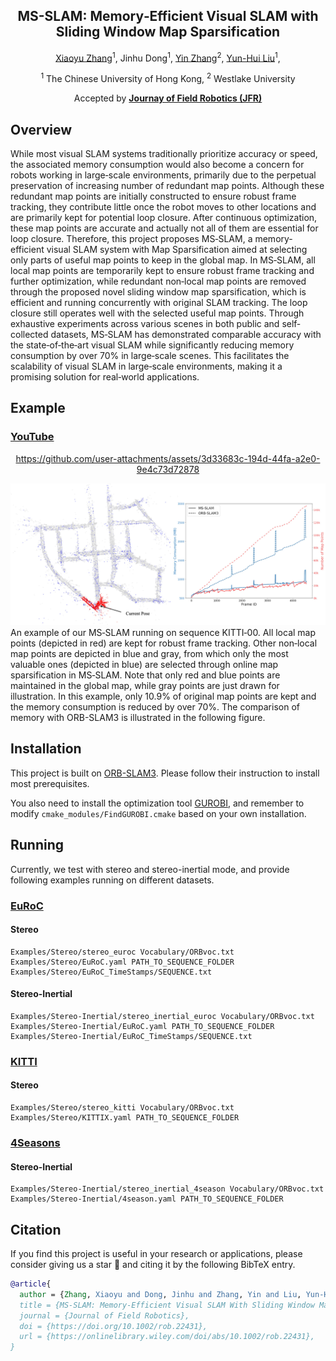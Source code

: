<div align="center">
<h2>MS-SLAM: Memory‐Efficient Visual SLAM with Sliding Window
Map Sparsification</h2>

[Xiaoyu Zhang](https://fishmarch.github.io/)<sup>1</sup>,
Jinhu Dong<sup>1</sup>,
[Yin Zhang](https://scholar.google.com/citations?user=BwX1pDAAAAAJ)<sup>2</sup>,
[Yun-Hui Liu](https://www4.mae.cuhk.edu.hk/peoples/liu-yun-hui/)<sup>1</sup>,

<sup>1</sup> The Chinese University of Hong Kong,
<sup>2</sup> Westlake University

Accepted by **[Journay of Field Robotics (JFR)](https://onlinelibrary.wiley.com/doi/10.1002/rob.22431)**
</div>

## Overview
While most visual SLAM systems traditionally prioritize accuracy or speed, 
the associated memory consumption would also become a concern for robots working in large‐scale environments, 
primarily due to the perpetual preservation of increasing number of redundant map points. 
Although these redundant map points are initially constructed to ensure robust frame tracking, 
they contribute little once the robot moves to other locations and are primarily kept for potential loop closure. 
After continuous optimization, these map points are accurate and actually not all of them are essential for loop closure. 
Therefore, this project proposes MS‐SLAM, a memory‐efficient visual SLAM system with Map Sparsification aimed at selecting only parts of useful map points to keep in the global map. 
In MS‐SLAM, all local map points are temporarily kept to ensure robust frame tracking and further optimization, 
while redundant non‐local map points are removed through the proposed novel sliding window map sparsification, 
which is efficient and running concurrently with original SLAM tracking. 
The loop closure still operates well with the selected useful map points.
Through exhaustive experiments across various scenes in both public and self‐collected datasets, 
MS‐SLAM has demonstrated comparable accuracy with the state‐of‐the‐art visual SLAM while significantly reducing memory consumption by over 70% in large‐scale scenes. 
This facilitates the scalability of visual SLAM in large‐scale environments, making it a promising solution for real‐world applications.


## Example
### [YouTube](https://youtu.be/D9RiF20K5qY)
<div align="center">

https://github.com/user-attachments/assets/3d33683c-194d-44fa-a2e0-9e4c73d72878

</div>

<div  align="center"> 
<img src="figs/1.jpg">
</div>
An example of our MS‐SLAM running on sequence KITTI‐00. 
All local map points (depicted in red) are kept for robust frame tracking.
Other non‐local map points are depicted in blue and gray, from which only the most valuable ones (depicted in blue) are selected through online
map sparsification in MS‐SLAM. 
Note that only red and blue points are maintained in the global map, while gray points are just drawn for illustration.
In this example, only 10.9% of original map points are kept and the memory consumption is reduced by over 70%.
The comparison of memory with ORB-SLAM3 is illustrated in the following figure.



## Installation
This project is built on [ORB-SLAM3](https://github.com/UZ-SLAMLab/ORB_SLAM3). 
Please follow their instruction to install most prerequisites.

You also need to install the optimization tool [GUROBI](https://www.gurobi.com), and remember to modify ``cmake_modules/FindGUROBI.cmake`` based on your own installation. 

## Running
Currently, we test with stereo and stereo-inertial mode, and provide following examples running on different datasets.

### [EuRoC](https://projects.asl.ethz.ch/datasets/doku.php?id=kmavvisualinertialdatasets)
#### Stereo
```
Examples/Stereo/stereo_euroc Vocabulary/ORBvoc.txt Examples/Stereo/EuRoC.yaml PATH_TO_SEQUENCE_FOLDER Examples/Stereo/EuRoC_TimeStamps/SEQUENCE.txt
```
#### Stereo-Inertial
```
Examples/Stereo-Inertial/stereo_inertial_euroc Vocabulary/ORBvoc.txt Examples/Stereo-Inertial/EuRoC.yaml PATH_TO_SEQUENCE_FOLDER Examples/Stereo-Inertial/EuRoC_TimeStamps/SEQUENCE.txt
```

### [KITTI](https://www.cvlibs.net/datasets/kitti/eval_odometry.php)
#### Stereo
```
Examples/Stereo/stereo_kitti Vocabulary/ORBvoc.txt Examples/Stereo/KITTIX.yaml PATH_TO_SEQUENCE_FOLDER
```

### [4Seasons](https://www.4seasons-dataset.com)
#### Stereo-Inertial
```
Examples/Stereo-Inertial/stereo_inertial_4season Vocabulary/ORBvoc.txt Examples/Stereo-Inertial/4season.yaml PATH_TO_SEQUENCE_FOLDER
```

## Citation
If you find this project is useful in your research or applications, 
please consider giving us a star 🌟 and citing it by the following BibTeX entry.
```bibtex
@article{
  author = {Zhang, Xiaoyu and Dong, Jinhu and Zhang, Yin and Liu, Yun-Hui},
  title = {MS-SLAM: Memory-Efficient Visual SLAM With Sliding Window Map Sparsification},
  journal = {Journal of Field Robotics},
  doi = {https://doi.org/10.1002/rob.22431},
  url = {https://onlinelibrary.wiley.com/doi/abs/10.1002/rob.22431},
}
```






